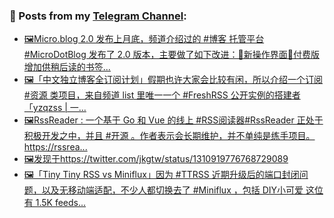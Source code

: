 ### 📰 Posts from my [Telegram Channel](https://t.me/s/aboutrss):
<!-- BLOG-POST-LIST:START -->
- [🖼Micro.blog 2.0 发布上月底，频道介绍过的 #博客 托管平台 #MicroDotBlog 发布了 2.0 版本，主要做了如下改进：🔸新操作界面🔸付费版增加供稍后读的书签...](https://t.me/aboutrss/835)
- [🖼「中文独立博客全订阅计划」假期也许大家会比较有闲，所以介绍一个订阅 #资源 类项目，来自频道 list 里唯一一个 #FreshRSS 公开实例的搭建者 「yzqzss | 一...](https://t.me/aboutrss/834)
- [🖼RssReader : 一个基于 Go 和 Vue 的线上 #RSS阅读器#RssReader 正处于积极开发之中，并且 #开源 。作者表示会长期维护，并不单纯是练手项目。https://rssrea...](https://t.me/aboutrss/833)
- [🖼发现于https://twitter.com/jkgtw/status/1310919776768729089](https://t.me/aboutrss/832)
- [🖼「Tiny Tiny RSS vs Miniflux」因为 #TTRSS 近期升级后的端口封闭问题，以及无移动端适配，不少人都切换去了 #Miniflux ，包括 DIY小可爱 这位有 1.5K feeds...](https://t.me/aboutrss/831)
<!-- BLOG-POST-LIST:END -->

<!--
**AboutRSS/AboutRSS** is a ✨ _special_ ✨ repository because its `README.md` (this file) appears on your GitHub profile.

Here are some ideas to get you started:

- 🔭 I’m currently working on ...
- 🌱 I’m currently learning ...
- 👯 I’m looking to collaborate on ...
- 🤔 I’m looking for help with ...
- 💬 Ask me about ...
- 📫 How to reach me: ...
- 😄 Pronouns: ...
- ⚡ Fun fact: ...
-->
